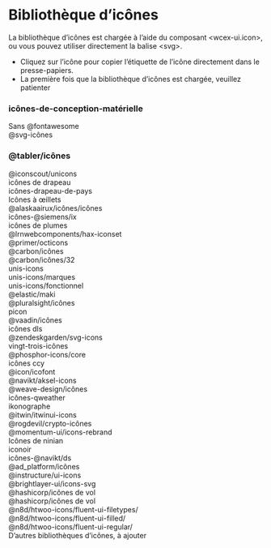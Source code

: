 <!--DESC: {icon:{name:"explore",pkg:"mdi",type:"filled"},id:1} -->

# Bibliothèque d’icônes
La bibliothèque d’icônes est chargée à l’aide du composant \<wcex-ui.icon\>, ou vous pouvez utiliser directement la balise \<svg\>.
- Cliquez sur l’icône pour copier l’étiquette de l’icône directement dans le presse-papiers.
- La première fois que la bibliothèque d’icônes est chargée, veuillez patienter



<div style="position : sticky ;top : 0 ;"><wcex-doc.com-icon_search ></wcex-doc.com-icon_search></div>

### icônes-de-conception-matérielle
<div><wcex-doc.com-icons pkg="@material-design-icons/svg » ></wcex-doc.com-icons></div>

### Sans @fontawesome
<div><wcex-doc.com-icons pkg="@fortawesome/fontawesome-free/svgs » ></wcex-doc.com-icons></div>

### @svg-icônes
<div><wcex-doc.com-icons pkg="@svg-icons » npm-scope="1 » ></wcex-doc.com-icons></div>

### @tabler/icônes
<div><wcex-doc.com-icons pkg="@tabler/icons/categories » ></wcex-doc.com-icons></div>


### @iconscout/unicons
<div><wcex-doc.com-icons pkg="@iconscout/unicons/svg » ></wcex-doc.com-icons></div>

### icônes de drapeau
<div><wcex-doc.com-icons pkg="flag-icons/flags » ></wcex-doc.com-icons></div>

### icônes-drapeau-de-pays
<div><wcex-doc.com-icons pkg="country-flag-icons/flags » ></wcex-doc.com-icons></div>

### Icônes à œillets
<div><wcex-doc.com-icons pkg="oeil-oeil-acônes » ></wcex-doc.com-icons></div>

### @alaskaairux/icônes/icônes
<div><wcex-doc.com-icons pkg="@alaskaairux/icons/dist/icons » ></wcex-doc.com-icons></div>

### icônes-@siemens/ix
<div><wcex-doc.com-icons pkg="@siemens/ix-icons/dist » ></wcex-doc.com-icons></div>

### icônes de plumes
<div><wcex-doc.com-icons pkg="feather-icons/dist » ></wcex-doc.com-icons></div>

### @lrnwebcomponents/hax-iconset
<div><wcex-doc.com-icons pkg="@lrnwebcomponents/hax-iconset/lib/svgs » ></wcex-doc.com-icons></div>

### @primer/octicons
<div><wcex-doc.com-icons pkg="@primer/octicons/build » ></wcex-doc.com-icons></div>

### @carbon/icônes
<div><wcex-doc.com-icons pkg="@carbon/icons/svg » ></wcex-doc.com-icons></div>

### @carbon/icônes/32
<div><wcex-doc.com-icons pkg="@carbon/icons/svg/32 » ></wcex-doc.com-icons></div>

### unis-icons
<div><wcex-doc.com-icons pkg="unis-icons/lib » ></wcex-doc.com-icons></div>

### unis-icons/marques
<div><wcex-doc.com-icons pkg="unis-icons/lib/brands » ></wcex-doc.com-icons></div>

### unis-icons/fonctionnel 
<div><wcex-doc.com-icons pkg="unis-icons/lib/functional » ></wcex-doc.com-icons></div>

### @elastic/maki
<div><wcex-doc.com-icons pkg="@elastic/maki » ></wcex-doc.com-icons></div>

### @pluralsight/icônes
<div><wcex-doc.com-icons pkg="@pluralsight/icons/npm/svg » ></wcex-doc.com-icons></div>

### picon
<div><wcex-doc.com-icons pkg="picon » ></wcex-doc.com-icons></div>

### @vaadin/icônes
<div><wcex-doc.com-icons pkg="@vaadin/icons/assets » ></wcex-doc.com-icons></div>

### icônes dls
<div><wcex-doc.com-icons pkg="dls-icons » ></wcex-doc.com-icons></div>

### @zendeskgarden/svg-icons
<div><wcex-doc.com-icons pkg="@zendeskgarden/svg-icons/src » ></wcex-doc.com-icons></div>

### vingt-trois-icônes
<div><wcex-doc.com-icons pkg="twentythree-icons » ></wcex-doc.com-icons></div>

### @phosphor-icons/core
<div><wcex-doc.com-icons pkg="@phosphor-icons/core/assets » ></wcex-doc.com-icons></div>

### icônes ccy
<div><wcex-doc.com-icons pkg="ccy-icons » ></wcex-doc.com-icons></div>

### @icon/icofont
<div><wcex-doc.com-icons pkg="@icon/icofont » ></wcex-doc.com-icons></div>

### @navikt/aksel-icons
<div><wcex-doc.com-icons pkg="@navikt/aksel-icons/dist » ></wcex-doc.com-icons></div>

### @weave-design/icônes
<div><wcex-doc.com-icons pkg="@weave-design/icons/build/svg » ></wcex-doc.com-icons></div>

### icônes-qweather
<div><wcex-doc.com-icons pkg="qweather-icons » ></wcex-doc.com-icons></div>

### ikonographe
<div><wcex-doc.com-icons pkg="ikonograph/dist » ></wcex-doc.com-icons></div>

### @itwin/itwinui-icons
<div><wcex-doc.com-icons pkg="@itwin/itwinui-icons » ></wcex-doc.com-icons></div>

### @rogdevil/crypto-icônes
<div><wcex-doc.com-icons pkg="@rogdevil/crypto-icons/lib » ></wcex-doc.com-icons></div>

### @momentum-ui/icons-rebrand
<div><wcex-doc.com-icons pkg="@momentum-ui/icons-rebrand » ></wcex-doc.com-icons></div>

### Icônes de ninian
<div><wcex-doc.com-icons pkg="ninian-icons/src » ></wcex-doc.com-icons></div>

### iconoir
<div><wcex-doc.com-icons pkg="iconoir » ></wcex-doc.com-icons></div>

### icônes-@navikt/ds
<div><wcex-doc.com-icons pkg="@navikt/ds-icons » ></wcex-doc.com-icons></div>

### @ad_platform/icônes
<div><wcex-doc.com-icons pkg="@ad_platform/icons/dist » ></wcex-doc.com-icons></div>

### @instructure/ui-icons
<div><wcex-doc.com-icons pkg="@instructure/ui-icons/svg » ></wcex-doc.com-icons></div>

### @brightlayer-ui/icons-svg
<div><wcex-doc.com-icons pkg="@brightlayer-ui/icons-svg/. » ></wcex-doc.com-icons></div>

### @hashicorp/icônes de vol
<div><wcex-doc.com-icons pkg="@hashicorp/flight-icons » ></wcex-doc.com-icons></div>


### @hashicorp/icônes de vol
<div><wcex-doc.com-icons pkg="@hashicorp/flight-icons » ></wcex-doc.com-icons></div>


### @n8d/htwoo-icons/fluent-ui-filetypes/
<div><wcex-doc.com-icons pkg="@n8d/htwoo-icons/fluent-ui-filetypes » ></wcex-doc.com-icons></div>


### @n8d/htwoo-icons/fluent-ui-filled/
<div><wcex-doc.com-icons pkg="@n8d/htwoo-icons/fluent-ui-filled » ></wcex-doc.com-icons></div>


### @n8d/htwoo-icons/fluent-ui-regular/
<div><wcex-doc.com-icons pkg="@n8d/htwoo-icons/fluent-ui-regular » ></wcex-doc.com-icons></div>

### D’autres bibliothèques d’icônes, à ajouter


